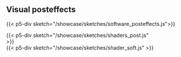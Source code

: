 
## Visual posteffects


{{< p5-div sketch="/showcase/sketches/software_posteffects.js">}}
<div style="display: flex; flex-direction: column;width: 400px;">
    {{< p5-div sketch="/showcase/sketches/shaders_post.js" >}}
</div>
<div style="display: flex; flex-direction: row;width: 400px;">
    {{< p5-div sketch="/showcase/sketches/shader_soft.js" >}}
</div>





